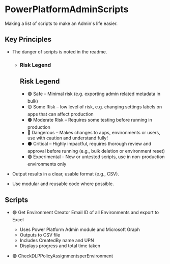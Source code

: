 # PowerPlatformAdminScripts
Making a list of scripts to make an Admin's life easier.

## Key Principles

- The danger of scripts is noted in the readme.
  - ### Risk Legend
    ## Risk Legend
    - 🟢 Safe – Minimal risk (e.g. exporting admin related metadata in bulk)
    - 🟡 Some Risk – low level of risk, e.g. changing settings labels on apps that can affect production
    - 🟠 Moderate Risk – Requires some testing before running in production 
    - 🔴 Dangerous – Makes changes to apps, environments or users, use with caution and understand fully!
    - ⚫ Critical – Highly impactful, requires thorough review and approval before running (e.g., bulk deletion or environment reset)
    - 🟣 Experimental – New or untested scripts, use in non-production environments only

- Output results in a clear, usable format (e.g., CSV).
- Use modular and reusable code where possible.


## Scripts

- 🟢 Get Environment Creator Email ID of all Environments and export to Excel  
  - Uses Power Platform Admin module and Microsoft Graph  
  - Outputs to CSV file  
  - Includes CreatedBy name and UPN  
  - Displays progress and total time taken  

- 🟣 CheckDLPPolicyAssignmentsperEnvironment